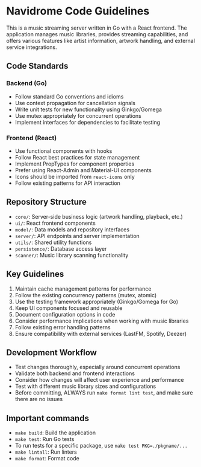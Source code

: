 # Navidrome Code Guidelines

This is a music streaming server written in Go with a React frontend. The application manages music libraries, provides streaming capabilities, and offers various features like artist information, artwork handling, and external service integrations.

## Code Standards

### Backend (Go)
- Follow standard Go conventions and idioms
- Use context propagation for cancellation signals
- Write unit tests for new functionality using Ginkgo/Gomega
- Use mutex appropriately for concurrent operations
- Implement interfaces for dependencies to facilitate testing

### Frontend (React)
- Use functional components with hooks
- Follow React best practices for state management
- Implement PropTypes for component properties
- Prefer using React-Admin and Material-UI components
- Icons should be imported from `react-icons` only
- Follow existing patterns for API interaction

## Repository Structure
- `core/`: Server-side business logic (artwork handling, playback, etc.)
- `ui/`: React frontend components
- `model/`: Data models and repository interfaces
- `server/`: API endpoints and server implementation
- `utils/`: Shared utility functions
- `persistence/`: Database access layer
- `scanner/`: Music library scanning functionality

## Key Guidelines
1. Maintain cache management patterns for performance
2. Follow the existing concurrency patterns (mutex, atomic)
3. Use the testing framework appropriately (Ginkgo/Gomega for Go)
4. Keep UI components focused and reusable
5. Document configuration options in code
6. Consider performance implications when working with music libraries
7. Follow existing error handling patterns
8. Ensure compatibility with external services (LastFM, Spotify, Deezer)

## Development Workflow
- Test changes thoroughly, especially around concurrent operations
- Validate both backend and frontend interactions
- Consider how changes will affect user experience and performance
- Test with different music library sizes and configurations
- Before committing, ALWAYS run `make format lint test`, and make sure there are no issues

## Important commands
- `make build`: Build the application
- `make test`: Run Go tests
- To run tests for a specific package, use `make test PKG=./pkgname/...`
- `make lintall`: Run linters
- `make format`: Format code
